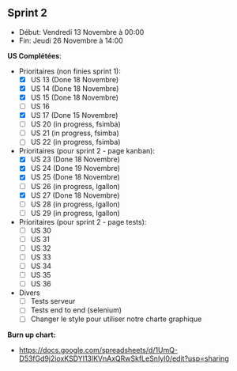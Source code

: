 ## Sprint 2

- Début: Vendredi 13 Novembre à 00:00
- Fin: Jeudi 26 Novembre à 14:00

**US Complétées**:

- Prioritaires (non finies sprint 1):
  - [x] US 13 (Done 18 Novembre)
  - [x] US 14 (Done 18 Novembre)
  - [x] US 15 (Done 18 Novembre)
  - [ ] US 16
  - [x] US 17 (Done 15 Novembre)
  - [ ] US 20 (in progress, fsimba)
  - [ ] US 21 (in progress, fsimba)
  - [ ] US 22 (in progress, fsimba)
- Prioritaires (pour sprint 2 - page kanban):
  - [x] US 23 (Done 18 Novembre)
  - [x] US 24 (Done 19 Novembre)
  - [x] US 25 (Done 18 Novembre)
  - [ ] US 26 (in progress, lgallon)
  - [x] US 27 (Done 18 Novembre)
  - [ ] US 28 (in progress, lgallon)
  - [ ] US 29 (in progress, lgallon)
- Prioritaires (pour sprint 2 - page tests):
  - [ ] US 30
  - [ ] US 31
  - [ ] US 32
  - [ ] US 33
  - [ ] US 34
  - [ ] US 35
  - [ ] US 36
- Divers
  - [ ] Tests serveur
  - [ ] Tests end to end (selenium)
  - [ ] Changer le style pour utiliser notre charte graphique

**Burn up chart:**

- https://docs.google.com/spreadsheets/d/1UmQ-D53fGd9j2ioxKSDYI13lKVnAxQRwSkfLeSnIyl0/edit?usp=sharing
